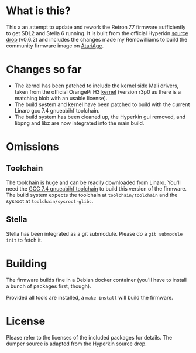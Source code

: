 # What is this?

This a an attempt to update and rework the Retron 77 firmware sufficiently to
get SDL2 and Stella 6 running. It is built from the official Hyperkin
[source drop](https://www.hyperkin.com/r77) (v0.6.2) and includes the
changes made my Remowilliams to build the community firmware image on
[AtariAge](http://atariage.com/forums/topic/281462-retron-77-community-build-image/).

# Changes so far

* The kernel has been patched to include the kernel side Mali drivers, taken from
  the official OrangePi H3
  [kernel](https://github.com/orangepi-xunlong/OrangePiH3_kernel)
  (version r3p0 as there is a matching blob with an usable license).
* The build system and kernel have been patched to build with the current
  Linaro gcc 7.4 gnueabihf toolchain.
* The build system has been cleaned up, the Hyperkin gui removed, and libpng
  and libz are now integrated into the main build.

# Omissions

## Toolchain

The toolchain is huge and can be readily downloaded from Linaro. You'll
need the
[GCC 7.4 gnueabihf toolchain](http://releases.linaro.org/components/toolchain/binaries/7.4-2019.02/)
to build this version of the firmware. The build
system expects the toolchain at `toolchain/toolchain` and the sysroot at
`toolchain/sysroot-glibc`.

## Stella

Stella has been integrated as a git submodule. Please do a `git submodule init`
to fetch it.

# Building

The firmware builds fine in a Debian docker container (you'll have to install
a bunch of packages first, though). 

Provided all tools are installed, a `make install` will build the firmware.

# License

Please refer to the licenses of the included packages for details. The dumper
source is adapted from the Hyperkin source drop.
